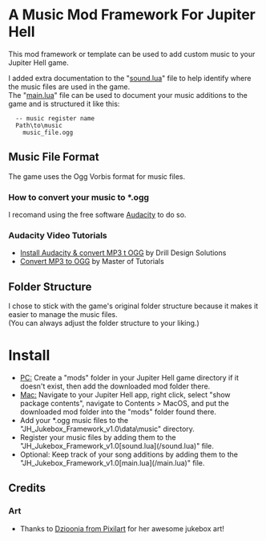 # A Music Mod Framework For Jupiter Hell
This mod framework or template can be used to add custom music to your Jupiter Hell game.<br/>

I added extra documentation to the "[sound.lua](/sound.lua)" file to help identify where the music files are used in the game.<br/>
The "[main.lua](/main.lua)" file can be used to document your music additions to the game and is structured it like this:<br/>
```
  -- music register name
  Path\to\music		
    music_file.ogg
```

## Music File Format
The game uses the Ogg Vorbis format for music files.
### How to convert your music to *.ogg
I recomand using the free software [Audacity](https://www.audacityteam.org/) to do so.
### Audacity Video Tutorials
  - [Install Audacity & convert MP3 t OGG](https://www.youtube.com/watch?v=UlTVuDe63fw) by Drill Design Solutions
 - [Convert MP3 to OGG](https://www.youtube.com/watch?v=fOKShUcpzcg) by Master of Tutorials

## Folder Structure
I chose to stick with the game's original folder structure because it makes it easier to manage the music files.<br/>
(You can always adjust the folder structure to your liking.)

# Install
  - <ins>PC:</ins> Create a "mods" folder in your Jupiter Hell game directory if it doesn't exist, then add the downloaded mod folder there.<br/>
  - <ins>Mac:</ins> Navigate to your Jupiter Hell app, right click, select "show package contents", navigate to Contents > MacOS, and put the downloaded mod folder into the "mods" folder found there.<br/>
  - Add your *.ogg music files to the "JH_Jukebox_Framework_v1.0\data\music" directory.<br/>
  - Register your music files by adding them to the "JH_Jukebox_Framework_v1.0\[sound.lua](/sound.lua)" file.<br/>
  - Optional: Keep track of your song additions by adding them to the "JH_Jukebox_Framework_v1.0\[main.lua](/main.lua)" file.<br/>

## Credits
### Art
 - Thanks to [Dzioonia from Pixilart](https://www.pixil.art/dzioonia) for her awesome jukebox art!
